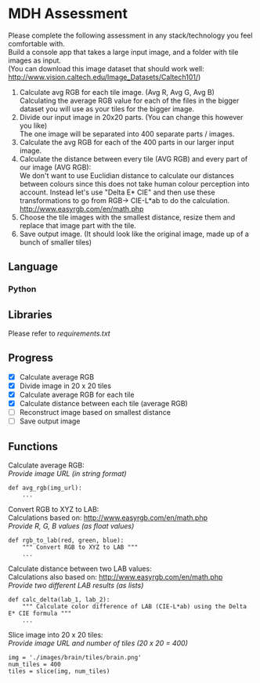 # MDH Assessment

Please complete the following assessment in any stack/technology you feel comfortable with.\
Build a console app that takes a large input image, and a folder with tile images as input.\
(You can download this image dataset that should work well: http://www.vision.caltech.edu/Image_Datasets/Caltech101/)
 
1. Calculate avg RGB for each tile image. (Avg R, Avg G, Avg B)\
    Calculating the average RGB value for each of the files in the bigger dataset you will use as your tiles for the bigger image.
2. Divide our input image in 20x20 parts. (You can change this however you like)\
    The one image will be separated into 400 separate parts / images.
3. Calculate the avg RGB for each of the 400 parts in our larger input image.
4. Calculate the distance between every tile (AVG RGB) and every part of our image (AVG RGB):\
    We don't want to use Euclidian distance to calculate our distances between colours since this does not take human colour perception into account.
    Instead let's use "Delta E* CIE" and then use these transformations to go from RGB-> CIE-L*ab to do the calculation.
    http://www.easyrgb.com/en/math.php
5. Choose the tile images with the smallest distance, resize them and replace that image part with the tile.
6. Save output image. (It should look like the original image, made up of a bunch of smaller tiles)

## Language
### Python

## Libraries
Please refer to *requirements.txt*

## Progress
- [x] Calculate average RGB
- [x] Divide image in 20 x 20 tiles
- [x] Calculate average RGB for each tile
- [x] Calculate distance between each tile (average RGB)
- [ ] Reconstruct image based on smallest distance
- [ ] Save output image

## Functions
Calculate average RGB:\
*Provide image URL (in string format)*
```
def avg_rgb(img_url):
    ...
```

Convert RGB to XYZ to LAB:\
Calculations based on: http://www.easyrgb.com/en/math.php \
*Provide R, G, B values (as float values)*
```
def rgb_to_lab(red, green, blue):
    """ Convert RGB to XYZ to LAB """
    ...
```

Calculate distance between two LAB values:\
Calculations also based on: http://www.easyrgb.com/en/math.php \
*Provide two different LAB results (as lists)* 
```
def calc_delta(lab_1, lab_2):
    """ Calculate color difference of LAB (CIE-L*ab) using the Delta E* CIE formula """
    ...
```

Slice image into 20 x 20 tiles: \
*Provide image URL and number of tiles (20 x 20 = 400)*
```
img = './images/brain/tiles/brain.png'
num_tiles = 400
tiles = slice(img, num_tiles)
```

